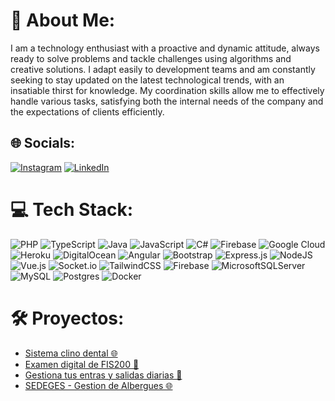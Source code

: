# 💫 About Me:
I am a technology enthusiast with a proactive and dynamic attitude, always ready to solve problems and tackle challenges using algorithms and creative solutions. I adapt easily to development teams and am constantly seeking to stay updated on the latest technological trends, with an insatiable thirst for knowledge. My coordination skills allow me to effectively handle various tasks, satisfying both the internal needs of the company and the expectations of clients efficiently.


## 🌐 Socials:
[![Instagram](https://img.shields.io/badge/Instagram-%23E4405F.svg?logo=Instagram&logoColor=white)](https://instagram.com/juan.victor.bascope.castro) [![LinkedIn](https://img.shields.io/badge/LinkedIn-%230077B5.svg?logo=linkedin&logoColor=white)](https://linkedin.com/in/juan-victor-4a109b186) 

# 💻 Tech Stack:
![PHP](https://img.shields.io/badge/php-%23777BB4.svg?style=for-the-badge&logo=php&logoColor=white) ![TypeScript](https://img.shields.io/badge/typescript-%23007ACC.svg?style=for-the-badge&logo=typescript&logoColor=white) ![Java](https://img.shields.io/badge/java-%23ED8B00.svg?style=for-the-badge&logo=openjdk&logoColor=white) ![JavaScript](https://img.shields.io/badge/javascript-%23323330.svg?style=for-the-badge&logo=javascript&logoColor=%23F7DF1E) ![C#](https://img.shields.io/badge/c%23-%23239120.svg?style=for-the-badge&logo=csharp&logoColor=white) ![Firebase](https://img.shields.io/badge/firebase-%23039BE5.svg?style=for-the-badge&logo=firebase) ![Google Cloud](https://img.shields.io/badge/GoogleCloud-%234285F4.svg?style=for-the-badge&logo=google-cloud&logoColor=white) ![Heroku](https://img.shields.io/badge/heroku-%23430098.svg?style=for-the-badge&logo=heroku&logoColor=white) ![DigitalOcean](https://img.shields.io/badge/DigitalOcean-%230167ff.svg?style=for-the-badge&logo=digitalOcean&logoColor=white) ![Angular](https://img.shields.io/badge/angular-%23DD0031.svg?style=for-the-badge&logo=angular&logoColor=white) ![Bootstrap](https://img.shields.io/badge/bootstrap-%238511FA.svg?style=for-the-badge&logo=bootstrap&logoColor=white) ![Express.js](https://img.shields.io/badge/express.js-%23404d59.svg?style=for-the-badge&logo=express&logoColor=%2361DAFB) ![NodeJS](https://img.shields.io/badge/node.js-6DA55F?style=for-the-badge&logo=node.js&logoColor=white) ![Vue.js](https://img.shields.io/badge/vue.js-%2335495e.svg?style=for-the-badge&logo=vuedotjs&logoColor=%234FC08D) ![Socket.io](https://img.shields.io/badge/Socket.io-black?style=for-the-badge&logo=socket.io&badgeColor=010101) ![TailwindCSS](https://img.shields.io/badge/tailwindcss-%2338B2AC.svg?style=for-the-badge&logo=tailwind-css&logoColor=white) ![Firebase](https://img.shields.io/badge/Firebase-039BE5?style=for-the-badge&logo=Firebase&logoColor=white) ![MicrosoftSQLServer](https://img.shields.io/badge/Microsoft%20SQL%20Server-CC2927?style=for-the-badge&logo=microsoft%20sql%20server&logoColor=white) ![MySQL](https://img.shields.io/badge/mysql-%2300000f.svg?style=for-the-badge&logo=mysql&logoColor=white) ![Postgres](https://img.shields.io/badge/postgres-%23316192.svg?style=for-the-badge&logo=postgresql&logoColor=white) ![Docker](https://img.shields.io/badge/docker-%230db7ed.svg?style=for-the-badge&logo=docker&logoColor=white)

# 🛠️ Proyectos:

- [Sistema clino dental 🌐](https://clinica-dental-odontocion.web.app/#/)
- [Examen digital de FIS200 📱](https://play.google.com/store/apps/details?id=com.usfx.fis200)
- [Gestiona tus entras y salidas diarias 📱](https://play.google.com/store/apps/details?id=victor.app.apz)
- [SEDEGES - Gestion de Albergues 🌐](https://orbital-nuance-276718.web.app/#/admin/registros)



<!--
# 📊 GitHub Stats:
![](https://github-readme-stats.vercel.app/api?username=juanvictorbascopecastro&theme=dark&hide_border=false&include_all_commits=false&count_private=false)<br/>
![](https://github-readme-streak-stats.herokuapp.com/?user=juanvictorbascopecastro&theme=dark&hide_border=false)<br/>
![](https://github-readme-stats.vercel.app/api/top-langs/?username=juanvictorbascopecastro&theme=dark&hide_border=false&include_all_commits=false&count_private=false&layout=compact)
-->

